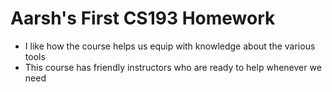 # Aarsh's First CS193 Homework

- I like how the course helps us equip with knowledge about the various tools
- This course has friendly instructors who are ready to help whenever we need



